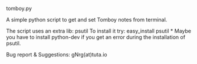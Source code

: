 tomboy.py

A simple python script to get and set Tomboy notes from terminal.

The script uses an extra lib: psutil
To install it try: easy_install psutil
    * Maybe you have to install python-dev if you get an error 
      during the installation of psutil.

Bug report & Suggestions:  gNrg(at)tuta.io

